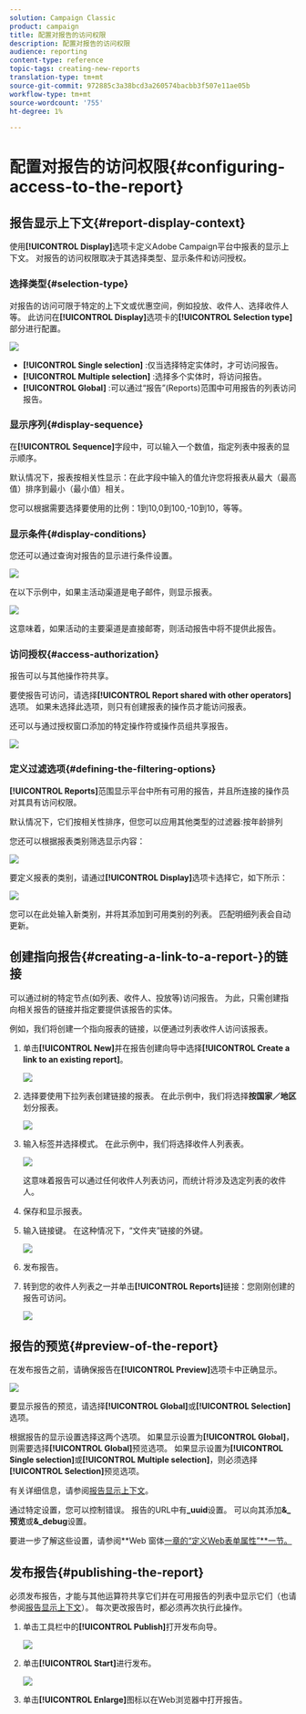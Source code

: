 ```yaml
---
solution: Campaign Classic
product: campaign
title: 配置对报告的访问权限
description: 配置对报告的访问权限
audience: reporting
content-type: reference
topic-tags: creating-new-reports
translation-type: tm+mt
source-git-commit: 972885c3a38bcd3a260574bacbb3f507e11ae05b
workflow-type: tm+mt
source-wordcount: '755'
ht-degree: 1%

---
```



# 配置对报告的访问权限{#configuring-access-to-the-report}

## 报告显示上下文{#report-display-context}

使用&#x200B;**[!UICONTROL Display]**&#x200B;选项卡定义Adobe Campaign平台中报表的显示上下文。 对报告的访问权限取决于其选择类型、显示条件和访问授权。

### 选择类型{#selection-type}

对报告的访问可限于特定的上下文或优惠空间，例如投放、收件人、选择收件人等。 此访问在&#x200B;**[!UICONTROL Display]**&#x200B;选项卡的&#x200B;**[!UICONTROL Selection type]**&#x200B;部分进行配置。

![](assets/s_ncs_advuser_report_visibility_4.png)

* **[!UICONTROL Single selection]** :仅当选择特定实体时，才可访问报告。
* **[!UICONTROL Multiple selection]** :选择多个实体时，将访问报告。
* **[!UICONTROL Global]** :可以通过“报告”(Reports)范围中可用报告的列表访问报告。

### 显示序列{#display-sequence}

在&#x200B;**[!UICONTROL Sequence]**&#x200B;字段中，可以输入一个数值，指定列表中报表的显示顺序。

默认情况下，报表按相关性显示：在此字段中输入的值允许您将报表从最大（最高值）排序到最小（最小值）相关。

您可以根据需要选择要使用的比例：1到10,0到100,-10到10，等等。

### 显示条件{#display-conditions}

您还可以通过查询对报告的显示进行条件设置。

![](assets/s_ncs_advuser_report_visibility_5.png)

在以下示例中，如果主活动渠道是电子邮件，则显示报表。

![](assets/s_ncs_advuser_report_visibility_6.png)

这意味着，如果活动的主要渠道是直接邮寄，则活动报告中将不提供此报告。

### 访问授权{#access-authorization}

报告可以与其他操作符共享。

要使报告可访问，请选择&#x200B;**[!UICONTROL Report shared with other operators]**&#x200B;选项。 如果未选择此选项，则只有创建报表的操作员才能访问报表。

还可以与通过授权窗口添加的特定操作符或操作员组共享报告。

![](assets/s_ncs_advuser_report_visibility_8.png)

### 定义过滤选项{#defining-the-filtering-options}

**[!UICONTROL Reports]**&#x200B;范围显示平台中所有可用的报告，并且所连接的操作员对其具有访问权限。

默认情况下，它们按相关性排序，但您可以应用其他类型的过滤器:按年龄排列

您还可以根据报表类别筛选显示内容：

![](assets/report_ovv_select_type.png)

要定义报表的类别，请通过&#x200B;**[!UICONTROL Display]**&#x200B;选项卡选择它，如下所示：

![](assets/report_select_category.png)

您可以在此处输入新类别，并将其添加到可用类别的列表。 匹配明细列表会自动更新。

## 创建指向报告{#creating-a-link-to-a-report-}的链接

可以通过树的特定节点(如列表、收件人、投放等)访问报告。 为此，只需创建指向相关报告的链接并指定要提供该报告的实体。

例如，我们将创建一个指向报表的链接，以便通过列表收件人访问该报表。

1. 单击&#x200B;**[!UICONTROL New]**&#x200B;并在报告创建向导中选择&#x200B;**[!UICONTROL Create a link to an existing report]**。

   ![](assets/s_ncs_advuser_report_wizard_link_01.png)

1. 选择要使用下拉列表创建链接的报表。 在此示例中，我们将选择&#x200B;**按国家／地区**&#x200B;划分报表。

   ![](assets/s_ncs_advuser_report_wizard_link_02.png)

1. 输入标签并选择模式。 在此示例中，我们将选择收件人列表表。

   ![](assets/s_ncs_advuser_report_wizard_link_03.png)

   这意味着报告可以通过任何收件人列表访问，而统计将涉及选定列表的收件人。

1. 保存和显示报表。
1. 输入链接键。 在这种情况下，“文件夹”链接的外键。

   ![](assets/s_ncs_advuser_report_wizard_link_04.png)

1. 发布报告。
1. 转到您的收件人列表之一并单击&#x200B;**[!UICONTROL Reports]**&#x200B;链接：您刚刚创建的报告可访问。

   ![](assets/s_ncs_advuser_report_wizard_link_05.png)

## 报告的预览{#preview-of-the-report}

在发布报告之前，请确保报告在&#x200B;**[!UICONTROL Preview]**&#x200B;选项卡中正确显示。

![](assets/s_ncs_advuser_report_preview_01.png)

要显示报告的预览，请选择&#x200B;**[!UICONTROL Global]**&#x200B;或&#x200B;**[!UICONTROL Selection]**&#x200B;选项。

根据报告的显示设置选择这两个选项。 如果显示设置为&#x200B;**[!UICONTROL Global]**，则需要选择&#x200B;**[!UICONTROL Global]**&#x200B;预览选项。 如果显示设置为&#x200B;**[!UICONTROL Single selection]**&#x200B;或&#x200B;**[!UICONTROL Multiple selection]**，则必须选择&#x200B;**[!UICONTROL Selection]**&#x200B;预览选项。

有关详细信息，请参阅[报告显示上下文](#report-display-context)。

通过特定设置，您可以控制错误。 报告的URL中有&#x200B;**_uuid**&#x200B;设置。 可以向其添加&#x200B;**&amp;_预览**&#x200B;或&#x200B;**&amp;_debug**&#x200B;设置。

要进一步了解这些设置，请参阅&#x200B;**Web 窗体[一章的“定义Web表单属性”**&#x200B;一节。](../../web/using/about-web-forms.md)

## 发布报告{#publishing-the-report}

必须发布报告，才能与其他运算符共享它们并在可用报告的列表中显示它们（也请参阅[报告显示上下文](#report-display-context)）。 每次更改报告时，都必须再次执行此操作。

1. 单击工具栏中的&#x200B;**[!UICONTROL Publish]**&#x200B;打开发布向导。

   ![](assets/s_ncs_advuser_report_publish_01.png)

1. 单击&#x200B;**[!UICONTROL Start]**&#x200B;进行发布。

   ![](assets/s_ncs_advuser_report_publish_02.png)

1. 单击&#x200B;**[!UICONTROL Enlarge]**&#x200B;图标以在Web浏览器中打开报告。

